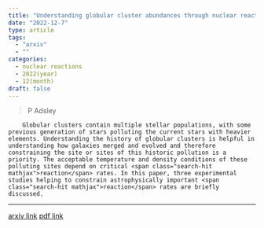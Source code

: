 ```yaml
---
title: "Understanding globular cluster abundances through nuclear reactions"
date: "2022-12-7"
type: article
tags:
  - "arxiv"
  - ""
categories:
  - nuclear reactions
  - 2022(year)
  - 12(month)
draft: false
---
```


> P Adsley

        Globular clusters contain multiple stellar populations, with some previous generation of stars polluting the current stars with heavier elements. Understanding the history of globular clusters is helpful in understanding how galaxies merged and evolved and therefore constraining the site or sites of this historic pollution is a priority. The acceptable temperature and density conditions of these polluting sites depend on critical <span class="search-hit mathjax">reaction</span> rates. In this paper, three experimental studies helping to constrain astrophysically important <span class="search-hit mathjax">reaction</span> rates are briefly discussed.

---

[arxiv link](https://arxiv.org/abs/2212.03648)
[pdf link](https://arxiv.org/pdf/2212.03648)